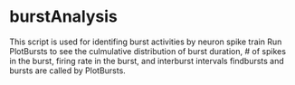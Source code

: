 # burstAnalysis

This script is used for identifing burst activities by neuron spike train
Run PlotBursts to see the culmulative distribution of burst duration, # of spikes in the burst, firing rate in the burst, and interburst intervals
findbursts and bursts are called by PlotBursts.
